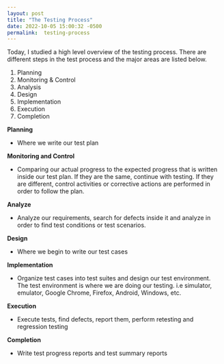 ```yaml
---
layout: post
title: "The Testing Process"
date: 2022-10-05 15:00:32 -0500
permalink:  testing-process
---
```


Today, I studied a high level overview of the testing process.  There are different steps in the test process and the major areas are listed below.

1.	Planning
2.	Monitoring & Control
3.	Analysis
4.	Design
5.	Implementation
6.	Execution
7.	Completion

**Planning** 
 - Where we write our test plan

**Monitoring and Control**
    
- Comparing our actual progress to the expected progress that is written inside our test plan.  If they are the same, continue with testing.  If they are different, control activities or corrective actions are performed in order to follow the plan.

**Analyze**

- Analyze our requirements, search for defects inside it and analyze in order to find test conditions or test scenarios.  

**Design**

- Where we begin to write our test cases

**Implementation**

- Organize test cases into test suites and design our test environment.  The test environment is where we are doing our testing. i.e simulator, emulator, Google Chrome, Firefox, Android, Windows, etc.  

**Execution**

- Execute tests, find defects, report them, perform retesting and regression testing 

**Completion**

- Write test progress reports and test summary reports


